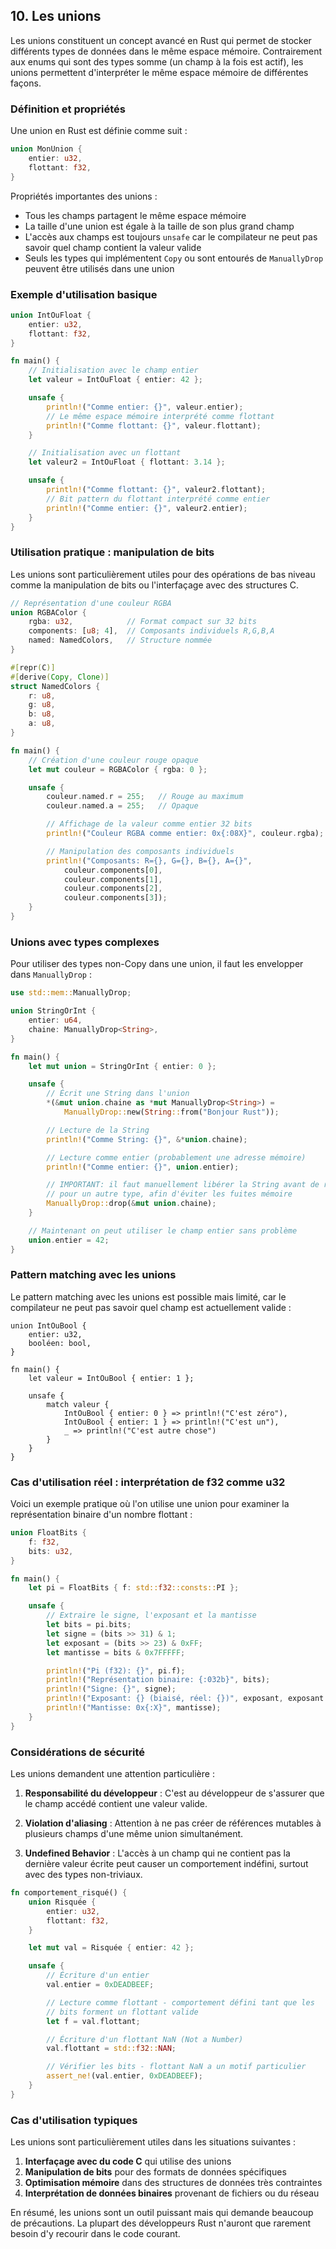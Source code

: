 ## 10\. Les unions

Les unions constituent un concept avancé en Rust qui permet de stocker différents types de données dans le même espace mémoire. Contrairement aux enums qui sont des types somme (un champ à la fois est actif), les unions permettent d'interpréter le même espace mémoire de différentes façons.

### Définition et propriétés

Une union en Rust est définie comme suit :

``` rust
union MonUnion {
    entier: u32,
    flottant: f32,
}
```

Propriétés importantes des unions :

- Tous les champs partagent le même espace mémoire
- La taille d'une union est égale à la taille de son plus grand champ
- L'accès aux champs est toujours `unsafe` car le compilateur ne peut pas savoir quel champ contient la valeur valide
- Seuls les types qui implémentent `Copy` ou sont entourés de `ManuallyDrop` peuvent être utilisés dans une union

### Exemple d'utilisation basique

``` rust
union IntOuFloat {
    entier: u32,
    flottant: f32,
}

fn main() {
    // Initialisation avec le champ entier
    let valeur = IntOuFloat { entier: 42 };

    unsafe {
        println!("Comme entier: {}", valeur.entier);
        // Le même espace mémoire interprété comme flottant
        println!("Comme flottant: {}", valeur.flottant);
    }

    // Initialisation avec un flottant
    let valeur2 = IntOuFloat { flottant: 3.14 };

    unsafe {
        println!("Comme flottant: {}", valeur2.flottant);
        // Bit pattern du flottant interprété comme entier
        println!("Comme entier: {}", valeur2.entier);
    }
}
```

### Utilisation pratique : manipulation de bits

Les unions sont particulièrement utiles pour des opérations de bas niveau comme la manipulation de bits ou l'interfaçage avec des structures C.

``` rust
// Représentation d'une couleur RGBA
union RGBAColor {
    rgba: u32,            // Format compact sur 32 bits
    components: [u8; 4],  // Composants individuels R,G,B,A
    named: NamedColors,   // Structure nommée
}

#[repr(C)]
#[derive(Copy, Clone)]
struct NamedColors {
    r: u8,
    g: u8,
    b: u8,
    a: u8,
}

fn main() {
    // Création d'une couleur rouge opaque
    let mut couleur = RGBAColor { rgba: 0 };

    unsafe {
        couleur.named.r = 255;   // Rouge au maximum
        couleur.named.a = 255;   // Opaque

        // Affichage de la valeur comme entier 32 bits
        println!("Couleur RGBA comme entier: 0x{:08X}", couleur.rgba);

        // Manipulation des composants individuels
        println!("Composants: R={}, G={}, B={}, A={}",
            couleur.components[0],
            couleur.components[1],
            couleur.components[2],
            couleur.components[3]);
    }
}
```

### Unions avec types complexes

Pour utiliser des types non-Copy dans une union, il faut les envelopper dans `ManuallyDrop` :

``` rust
use std::mem::ManuallyDrop;

union StringOrInt {
    entier: u64,
    chaine: ManuallyDrop<String>,
}

fn main() {
    let mut union = StringOrInt { entier: 0 };

    unsafe {
        // Écrit une String dans l'union
        *(&mut union.chaine as *mut ManuallyDrop<String>) =
            ManuallyDrop::new(String::from("Bonjour Rust"));

        // Lecture de la String
        println!("Comme String: {}", &*union.chaine);

        // Lecture comme entier (probablement une adresse mémoire)
        println!("Comme entier: {}", union.entier);

        // IMPORTANT: il faut manuellement libérer la String avant de réutiliser l'union
        // pour un autre type, afin d'éviter les fuites mémoire
        ManuallyDrop::drop(&mut union.chaine);
    }

    // Maintenant on peut utiliser le champ entier sans problème
    union.entier = 42;
}
```

### Pattern matching avec les unions

Le pattern matching avec les unions est possible mais limité, car le compilateur ne peut pas savoir quel champ est actuellement valide :

```
union IntOuBool {
    entier: u32,
    booléen: bool,
}

fn main() {
    let valeur = IntOuBool { entier: 1 };

    unsafe {
        match valeur {
            IntOuBool { entier: 0 } => println!("C'est zéro"),
            IntOuBool { entier: 1 } => println!("C'est un"),
            _ => println!("C'est autre chose")
        }
    }
}
```

### Cas d'utilisation réel : interprétation de f32 comme u32

Voici un exemple pratique où l'on utilise une union pour examiner la représentation binaire d'un nombre flottant :

``` rust
union FloatBits {
    f: f32,
    bits: u32,
}

fn main() {
    let pi = FloatBits { f: std::f32::consts::PI };

    unsafe {
        // Extraire le signe, l'exposant et la mantisse
        let bits = pi.bits;
        let signe = (bits >> 31) & 1;
        let exposant = (bits >> 23) & 0xFF;
        let mantisse = bits & 0x7FFFFF;

        println!("Pi (f32): {}", pi.f);
        println!("Représentation binaire: {:032b}", bits);
        println!("Signe: {}", signe);
        println!("Exposant: {} (biaisé, réel: {})", exposant, exposant as i32 - 127);
        println!("Mantisse: 0x{:X}", mantisse);
    }
}
```

### Considérations de sécurité

Les unions demandent une attention particulière :

1.  **Responsabilité du développeur** : C'est au développeur de s'assurer que le champ accédé contient une valeur valide.

2.  **Violation d'aliasing** : Attention à ne pas créer de références mutables à plusieurs champs d'une même union simultanément.

3.  **Undefined Behavior** : L'accès à un champ qui ne contient pas la dernière valeur écrite peut causer un comportement indéfini, surtout avec des types non-triviaux.


``` rust
fn comportement_risqué() {
    union Risquée {
        entier: u32,
        flottant: f32,
    }

    let mut val = Risquée { entier: 42 };

    unsafe {
        // Écriture d'un entier
        val.entier = 0xDEADBEEF;

        // Lecture comme flottant - comportement défini tant que les
        // bits forment un flottant valide
        let f = val.flottant;

        // Écriture d'un flottant NaN (Not a Number)
        val.flottant = std::f32::NAN;

        // Vérifier les bits - flottant NaN a un motif particulier
        assert_ne!(val.entier, 0xDEADBEEF);
    }
}
```

### Cas d'utilisation typiques

Les unions sont particulièrement utiles dans les situations suivantes :

1.  **Interfaçage avec du code C** qui utilise des unions
2.  **Manipulation de bits** pour des formats de données spécifiques
3.  **Optimisation mémoire** dans des structures de données très contraintes
4.  **Interprétation de données binaires** provenant de fichiers ou du réseau

En résumé, les unions sont un outil puissant mais qui demande beaucoup de précautions. La plupart des développeurs Rust n'auront que rarement besoin d'y recourir dans le code courant.

